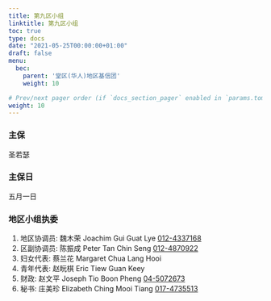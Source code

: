 ```yaml
---
title: 第九区小组
linktitle: 第九区小组
toc: true
type: docs
date: "2021-05-25T00:00:00+01:00"
draft: false
menu:
  bec:
    parent: '堂区(华人)地区基信团'
    weight: 10

# Prev/next pager order (if `docs_section_pager` enabled in `params.toml`)
weight: 10
---
```


### 主保
圣若瑟

### 主保日
五月一日

### 地区小组执委
1. 地区协调员: 魏木荣 Joachim Gui Guat Lye [012-4337168](tel:0124337168)                          
2. 区副协调员: 陈振成 Peter Tan Chin Seng [012-4870922](tel:0124870922)
3. 妇女代表: 蔡兰花 Margaret Chua Lang Hooi
4. 青年代表: 赵盶棋 Eric Tiew Guan Keey  
5. 财政: 赵文平 Joseph Tio Boon Pheng [04-5072673](tel:045072673)
6. 秘书: 庄美珍 Elizabeth Ching Mooi Tiang [017-4735513](tel:0174735513)
